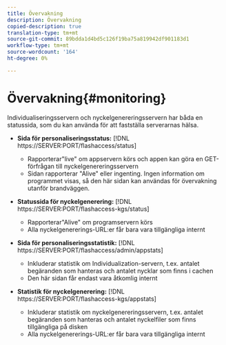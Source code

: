 ```yaml
---
title: Övervakning
description: Övervakning
copied-description: true
translation-type: tm+mt
source-git-commit: 89bdda1d4bd5c126f19ba75a819942df901183d1
workflow-type: tm+mt
source-wordcount: '164'
ht-degree: 0%

---
```



# Övervakning{#monitoring}

Individualiseringsservern och nyckelgenereringsservern har båda en statussida, som du kan använda för att fastställa serverarnas hälsa.

* **Sida för personaliseringsstatus:** [!DNL https://SERVER:PORT/flashaccess/status]

   * Rapporterar&quot;live&quot; om appservern körs och appen kan göra en GET-förfrågan till nyckelgenereringsservern
   * Sidan rapporterar &quot;Alive&quot; eller ingenting. Ingen information om programmet visas, så den här sidan kan användas för övervakning utanför brandväggen.

* **Statussida för nyckelgenerering:** [!DNL https://SERVER:PORT/flashaccess-kgs/status]

   * Rapporterar&quot;Alive&quot; om programservern körs
   * Alla nyckelgenererings-URL:er får bara vara tillgängliga internt

* **Sida för personaliseringsstatistik:** [!DNL https://SERVER:PORT/flashaccess/admin/appstats]

   * Inkluderar statistik om Individualization-servern, t.ex. antalet begäranden som hanteras och antalet nycklar som finns i cachen
   * Den här sidan får endast vara åtkomlig internt

* **Statistik för nyckelgenerering:** [!DNL https://SERVER:PORT/flashaccess-kgs/appstats]

   * Inkluderar statistik om nyckelgenereringsservern, t.ex. antalet begäranden som hanteras och antalet nyckelfiler som finns tillgängliga på disken
   * Alla nyckelgenererings-URL:er får bara vara tillgängliga internt

